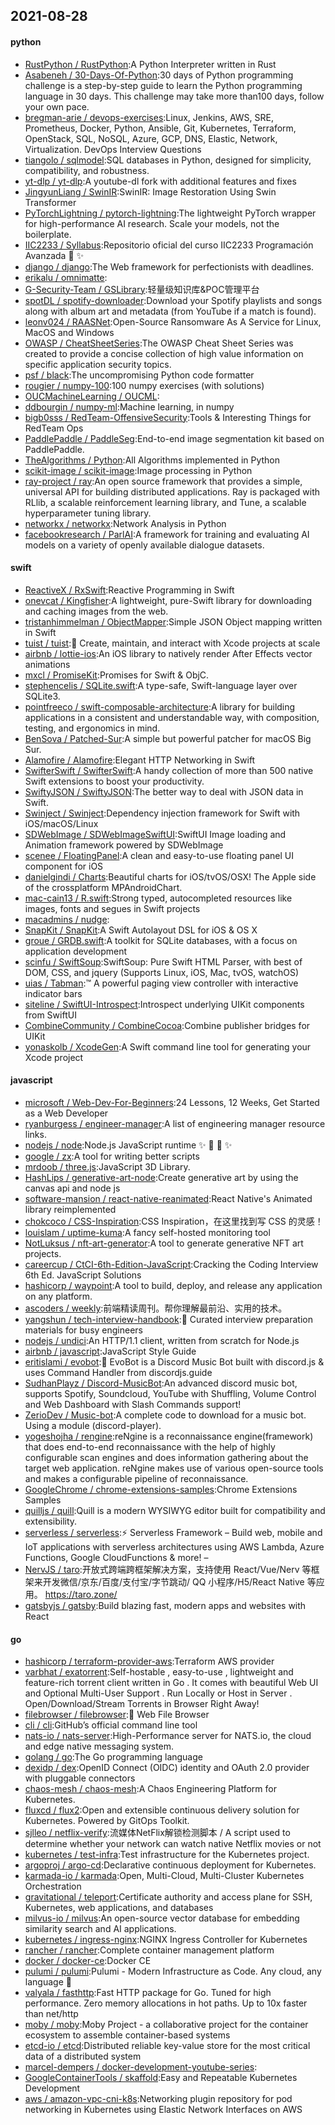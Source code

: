 ## 2021-08-28

#### python
* [RustPython / RustPython](https://github.com/RustPython/RustPython):A Python Interpreter written in Rust
* [Asabeneh / 30-Days-Of-Python](https://github.com/Asabeneh/30-Days-Of-Python):30 days of Python programming challenge is a step-by-step guide to learn the Python programming language in 30 days. This challenge may take more than100 days, follow your own pace.
* [bregman-arie / devops-exercises](https://github.com/bregman-arie/devops-exercises):Linux, Jenkins, AWS, SRE, Prometheus, Docker, Python, Ansible, Git, Kubernetes, Terraform, OpenStack, SQL, NoSQL, Azure, GCP, DNS, Elastic, Network, Virtualization. DevOps Interview Questions
* [tiangolo / sqlmodel](https://github.com/tiangolo/sqlmodel):SQL databases in Python, designed for simplicity, compatibility, and robustness.
* [yt-dlp / yt-dlp](https://github.com/yt-dlp/yt-dlp):A youtube-dl fork with additional features and fixes
* [JingyunLiang / SwinIR](https://github.com/JingyunLiang/SwinIR):SwinIR: Image Restoration Using Swin Transformer
* [PyTorchLightning / pytorch-lightning](https://github.com/PyTorchLightning/pytorch-lightning):The lightweight PyTorch wrapper for high-performance AI research. Scale your models, not the boilerplate.
* [IIC2233 / Syllabus](https://github.com/IIC2233/Syllabus):Repositorio oficial del curso IIC2233 Programación Avanzada
🚀
✨
* [django / django](https://github.com/django/django):The Web framework for perfectionists with deadlines.
* [erikalu / omnimatte](https://github.com/erikalu/omnimatte):
* [G-Security-Team / GSLibrary](https://github.com/G-Security-Team/GSLibrary):轻量级知识库&POC管理平台
* [spotDL / spotify-downloader](https://github.com/spotDL/spotify-downloader):Download your Spotify playlists and songs along with album art and metadata (from YouTube if a match is found).
* [leonv024 / RAASNet](https://github.com/leonv024/RAASNet):Open-Source Ransomware As A Service for Linux, MacOS and Windows
* [OWASP / CheatSheetSeries](https://github.com/OWASP/CheatSheetSeries):The OWASP Cheat Sheet Series was created to provide a concise collection of high value information on specific application security topics.
* [psf / black](https://github.com/psf/black):The uncompromising Python code formatter
* [rougier / numpy-100](https://github.com/rougier/numpy-100):100 numpy exercises (with solutions)
* [OUCMachineLearning / OUCML](https://github.com/OUCMachineLearning/OUCML):
* [ddbourgin / numpy-ml](https://github.com/ddbourgin/numpy-ml):Machine learning, in numpy
* [bigb0sss / RedTeam-OffensiveSecurity](https://github.com/bigb0sss/RedTeam-OffensiveSecurity):Tools & Interesting Things for RedTeam Ops
* [PaddlePaddle / PaddleSeg](https://github.com/PaddlePaddle/PaddleSeg):End-to-end image segmentation kit based on PaddlePaddle.
* [TheAlgorithms / Python](https://github.com/TheAlgorithms/Python):All Algorithms implemented in Python
* [scikit-image / scikit-image](https://github.com/scikit-image/scikit-image):Image processing in Python
* [ray-project / ray](https://github.com/ray-project/ray):An open source framework that provides a simple, universal API for building distributed applications. Ray is packaged with RLlib, a scalable reinforcement learning library, and Tune, a scalable hyperparameter tuning library.
* [networkx / networkx](https://github.com/networkx/networkx):Network Analysis in Python
* [facebookresearch / ParlAI](https://github.com/facebookresearch/ParlAI):A framework for training and evaluating AI models on a variety of openly available dialogue datasets.

#### swift
* [ReactiveX / RxSwift](https://github.com/ReactiveX/RxSwift):Reactive Programming in Swift
* [onevcat / Kingfisher](https://github.com/onevcat/Kingfisher):A lightweight, pure-Swift library for downloading and caching images from the web.
* [tristanhimmelman / ObjectMapper](https://github.com/tristanhimmelman/ObjectMapper):Simple JSON Object mapping written in Swift
* [tuist / tuist](https://github.com/tuist/tuist):🚀
Create, maintain, and interact with Xcode projects at scale
* [airbnb / lottie-ios](https://github.com/airbnb/lottie-ios):An iOS library to natively render After Effects vector animations
* [mxcl / PromiseKit](https://github.com/mxcl/PromiseKit):Promises for Swift & ObjC.
* [stephencelis / SQLite.swift](https://github.com/stephencelis/SQLite.swift):A type-safe, Swift-language layer over SQLite3.
* [pointfreeco / swift-composable-architecture](https://github.com/pointfreeco/swift-composable-architecture):A library for building applications in a consistent and understandable way, with composition, testing, and ergonomics in mind.
* [BenSova / Patched-Sur](https://github.com/BenSova/Patched-Sur):A simple but powerful patcher for macOS Big Sur.
* [Alamofire / Alamofire](https://github.com/Alamofire/Alamofire):Elegant HTTP Networking in Swift
* [SwifterSwift / SwifterSwift](https://github.com/SwifterSwift/SwifterSwift):A handy collection of more than 500 native Swift extensions to boost your productivity.
* [SwiftyJSON / SwiftyJSON](https://github.com/SwiftyJSON/SwiftyJSON):The better way to deal with JSON data in Swift.
* [Swinject / Swinject](https://github.com/Swinject/Swinject):Dependency injection framework for Swift with iOS/macOS/Linux
* [SDWebImage / SDWebImageSwiftUI](https://github.com/SDWebImage/SDWebImageSwiftUI):SwiftUI Image loading and Animation framework powered by SDWebImage
* [scenee / FloatingPanel](https://github.com/scenee/FloatingPanel):A clean and easy-to-use floating panel UI component for iOS
* [danielgindi / Charts](https://github.com/danielgindi/Charts):Beautiful charts for iOS/tvOS/OSX! The Apple side of the crossplatform MPAndroidChart.
* [mac-cain13 / R.swift](https://github.com/mac-cain13/R.swift):Strong typed, autocompleted resources like images, fonts and segues in Swift projects
* [macadmins / nudge](https://github.com/macadmins/nudge):
* [SnapKit / SnapKit](https://github.com/SnapKit/SnapKit):A Swift Autolayout DSL for iOS & OS X
* [groue / GRDB.swift](https://github.com/groue/GRDB.swift):A toolkit for SQLite databases, with a focus on application development
* [scinfu / SwiftSoup](https://github.com/scinfu/SwiftSoup):SwiftSoup: Pure Swift HTML Parser, with best of DOM, CSS, and jquery (Supports Linux, iOS, Mac, tvOS, watchOS)
* [uias / Tabman](https://github.com/uias/Tabman):™️
A powerful paging view controller with interactive indicator bars
* [siteline / SwiftUI-Introspect](https://github.com/siteline/SwiftUI-Introspect):Introspect underlying UIKit components from SwiftUI
* [CombineCommunity / CombineCocoa](https://github.com/CombineCommunity/CombineCocoa):Combine publisher bridges for UIKit
* [yonaskolb / XcodeGen](https://github.com/yonaskolb/XcodeGen):A Swift command line tool for generating your Xcode project

#### javascript
* [microsoft / Web-Dev-For-Beginners](https://github.com/microsoft/Web-Dev-For-Beginners):24 Lessons, 12 Weeks, Get Started as a Web Developer
* [ryanburgess / engineer-manager](https://github.com/ryanburgess/engineer-manager):A list of engineering manager resource links.
* [nodejs / node](https://github.com/nodejs/node):Node.js JavaScript runtime
✨
🐢
🚀
✨
* [google / zx](https://github.com/google/zx):A tool for writing better scripts
* [mrdoob / three.js](https://github.com/mrdoob/three.js):JavaScript 3D Library.
* [HashLips / generative-art-node](https://github.com/HashLips/generative-art-node):Create generative art by using the canvas api and node js
* [software-mansion / react-native-reanimated](https://github.com/software-mansion/react-native-reanimated):React Native's Animated library reimplemented
* [chokcoco / CSS-Inspiration](https://github.com/chokcoco/CSS-Inspiration):CSS Inspiration，在这里找到写 CSS 的灵感！
* [louislam / uptime-kuma](https://github.com/louislam/uptime-kuma):A fancy self-hosted monitoring tool
* [NotLuksus / nft-art-generator](https://github.com/NotLuksus/nft-art-generator):A tool to generate generative NFT art projects.
* [careercup / CtCI-6th-Edition-JavaScript](https://github.com/careercup/CtCI-6th-Edition-JavaScript):Cracking the Coding Interview 6th Ed. JavaScript Solutions
* [hashicorp / waypoint](https://github.com/hashicorp/waypoint):A tool to build, deploy, and release any application on any platform.
* [ascoders / weekly](https://github.com/ascoders/weekly):前端精读周刊。帮你理解最前沿、实用的技术。
* [yangshun / tech-interview-handbook](https://github.com/yangshun/tech-interview-handbook):💯
Curated interview preparation materials for busy engineers
* [nodejs / undici](https://github.com/nodejs/undici):An HTTP/1.1 client, written from scratch for Node.js
* [airbnb / javascript](https://github.com/airbnb/javascript):JavaScript Style Guide
* [eritislami / evobot](https://github.com/eritislami/evobot):🤖
EvoBot is a Discord Music Bot built with discord.js & uses Command Handler from discordjs.guide
* [SudhanPlayz / Discord-MusicBot](https://github.com/SudhanPlayz/Discord-MusicBot):An advanced discord music bot, supports Spotify, Soundcloud, YouTube with Shuffling, Volume Control and Web Dashboard with Slash Commands support!
* [ZerioDev / Music-bot](https://github.com/ZerioDev/Music-bot):A complete code to download for a music bot. Using a module (discord-player).
* [yogeshojha / rengine](https://github.com/yogeshojha/rengine):reNgine is a reconnaissance engine(framework) that does end-to-end reconnaissance with the help of highly configurable scan engines and does information gathering about the target web application. reNgine makes use of various open-source tools and makes a configurable pipeline of reconnaissance.
* [GoogleChrome / chrome-extensions-samples](https://github.com/GoogleChrome/chrome-extensions-samples):Chrome Extensions Samples
* [quilljs / quill](https://github.com/quilljs/quill):Quill is a modern WYSIWYG editor built for compatibility and extensibility.
* [serverless / serverless](https://github.com/serverless/serverless):⚡
Serverless Framework – Build web, mobile and IoT applications with serverless architectures using AWS Lambda, Azure Functions, Google CloudFunctions & more! –
* [NervJS / taro](https://github.com/NervJS/taro):开放式跨端跨框架解决方案，支持使用 React/Vue/Nerv 等框架来开发微信/京东/百度/支付宝/字节跳动/ QQ 小程序/H5/React Native 等应用。 https://taro.zone/
* [gatsbyjs / gatsby](https://github.com/gatsbyjs/gatsby):Build blazing fast, modern apps and websites with React

#### go
* [hashicorp / terraform-provider-aws](https://github.com/hashicorp/terraform-provider-aws):Terraform AWS provider
* [varbhat / exatorrent](https://github.com/varbhat/exatorrent):Self-hostable , easy-to-use , lightweight and feature-rich torrent client written in Go . It comes with beautiful Web UI and Optional Multi-User Support . Run Locally or Host in Server . Open/Download/Stream Torrents in Browser Right Away!
* [filebrowser / filebrowser](https://github.com/filebrowser/filebrowser):📂
Web File Browser
* [cli / cli](https://github.com/cli/cli):GitHub’s official command line tool
* [nats-io / nats-server](https://github.com/nats-io/nats-server):High-Performance server for NATS.io, the cloud and edge native messaging system.
* [golang / go](https://github.com/golang/go):The Go programming language
* [dexidp / dex](https://github.com/dexidp/dex):OpenID Connect (OIDC) identity and OAuth 2.0 provider with pluggable connectors
* [chaos-mesh / chaos-mesh](https://github.com/chaos-mesh/chaos-mesh):A Chaos Engineering Platform for Kubernetes.
* [fluxcd / flux2](https://github.com/fluxcd/flux2):Open and extensible continuous delivery solution for Kubernetes. Powered by GitOps Toolkit.
* [sjlleo / netflix-verify](https://github.com/sjlleo/netflix-verify):流媒体NetFlix解锁检测脚本 / A script used to determine whether your network can watch native Netflix movies or not
* [kubernetes / test-infra](https://github.com/kubernetes/test-infra):Test infrastructure for the Kubernetes project.
* [argoproj / argo-cd](https://github.com/argoproj/argo-cd):Declarative continuous deployment for Kubernetes.
* [karmada-io / karmada](https://github.com/karmada-io/karmada):Open, Multi-Cloud, Multi-Cluster Kubernetes Orchestration
* [gravitational / teleport](https://github.com/gravitational/teleport):Certificate authority and access plane for SSH, Kubernetes, web applications, and databases
* [milvus-io / milvus](https://github.com/milvus-io/milvus):An open-source vector database for embedding similarity search and AI applications.
* [kubernetes / ingress-nginx](https://github.com/kubernetes/ingress-nginx):NGINX Ingress Controller for Kubernetes
* [rancher / rancher](https://github.com/rancher/rancher):Complete container management platform
* [docker / docker-ce](https://github.com/docker/docker-ce):Docker CE
* [pulumi / pulumi](https://github.com/pulumi/pulumi):Pulumi - Modern Infrastructure as Code. Any cloud, any language
🚀
* [valyala / fasthttp](https://github.com/valyala/fasthttp):Fast HTTP package for Go. Tuned for high performance. Zero memory allocations in hot paths. Up to 10x faster than net/http
* [moby / moby](https://github.com/moby/moby):Moby Project - a collaborative project for the container ecosystem to assemble container-based systems
* [etcd-io / etcd](https://github.com/etcd-io/etcd):Distributed reliable key-value store for the most critical data of a distributed system
* [marcel-dempers / docker-development-youtube-series](https://github.com/marcel-dempers/docker-development-youtube-series):
* [GoogleContainerTools / skaffold](https://github.com/GoogleContainerTools/skaffold):Easy and Repeatable Kubernetes Development
* [aws / amazon-vpc-cni-k8s](https://github.com/aws/amazon-vpc-cni-k8s):Networking plugin repository for pod networking in Kubernetes using Elastic Network Interfaces on AWS
